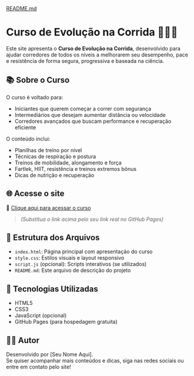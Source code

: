 [README.md](https://github.com/user-attachments/files/21538719/README.md)
# Curso de Evolução na Corrida 🏃‍♂️🔥

Este site apresenta o **Curso de Evolução na Corrida**, desenvolvido para ajudar corredores de todos os níveis a melhorarem seu desempenho, pace e resistência de forma segura, progressiva e baseada na ciência.

## 📚 Sobre o Curso

O curso é voltado para:
- Iniciantes que querem começar a correr com segurança
- Intermediários que desejam aumentar distância ou velocidade
- Corredores avançados que buscam performance e recuperação eficiente

O conteúdo inclui:
- Planilhas de treino por nível
- Técnicas de respiração e postura
- Treinos de mobilidade, alongamento e força
- Fartlek, HIIT, resistência e treinos extremos bônus
- Dicas de nutrição e recuperação

## 🌐 Acesse o site

🔗 [Clique aqui para acessar o curso](https://seunome.github.io/nomedoseurepositorio/)

> *(Substitua o link acima pelo seu link real no GitHub Pages)*

## 📁 Estrutura dos Arquivos

- `index.html`: Página principal com apresentação do curso
- `style.css`: Estilos visuais e layout responsivo
- `script.js` (opcional): Scripts interativos (se utilizados)
- `README.md`: Este arquivo de descrição do projeto

## 🚀 Tecnologias Utilizadas

- HTML5
- CSS3
- JavaScript (opcional)
- GitHub Pages (para hospedagem gratuita)

## 👨‍🏫 Autor

Desenvolvido por [Seu Nome Aqui].  
Se quiser acompanhar mais conteúdos e dicas, siga nas redes sociais ou entre em contato pelo site!
